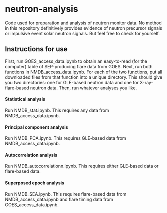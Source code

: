 # neutron-analysis
Code used for preparation and analysis of neutron monitor data. No method in this repository definitively provides evidence of neutron precursor signals or impulsive event solar neutron signals. But feel free to check for yourself.

## Instructions for use

First, run GOES_access_data.ipynb to obtain an easy-to-read (for the computer) table of SEP-producing flare data from GOES.
Next, run both functions in NMDB_access_data.ipynb. For each of the two functions, put all downloaded files from that function into a unique directory. This should give you two directories: one for GLE-based neutron data and one for X-ray-flare-based neutron data.
Then, run whatever analyses you like.

#### Statistical analysis

Run NMDB_stat.ipynb. This requires any data from NMDB_access_data.ipynb.

#### Principal component analysis
Run NMDB_PCA.ipynb. This requires GLE-based data from NMDB_access_data.ipynb.

#### Autocorrelation analysis
Run NMDB_autocorrelationn.ipynb. This requires either GLE-based data or flare-based data.

#### Superposed epoch analysis
Run NMDB_SEA.ipynb. This requires flare-based data from NMDB_access_data.ipynb and flare timing data from GOES_access_data.ipynb.
